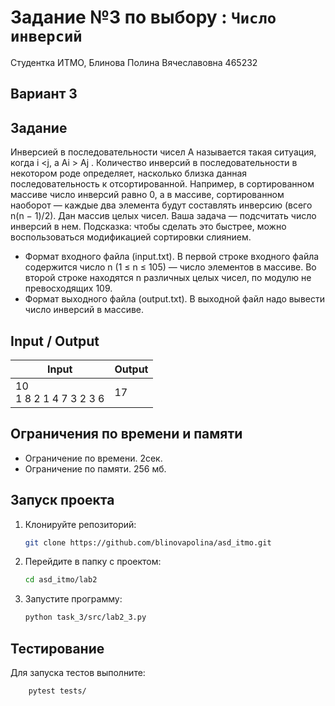 # Задание №3 по выбору  : `Число инверсий`
Студентка ИТМО,  Блинова Полина Вячеславовна 465232

## Вариант 3

## Задание 
Инверсией в последовательности чисел A называется такая ситуация, когда i <j, а Ai > Aj . Количество инверсий в последовательности в некотором роде определяет, насколько близка данная последовательность к отсортированной. Например, в сортированном массиве число инверсий равно 0, а в массиве, сортированном наоборот — каждые два элемента будут составлять инверсию (всего n(n − 1)/2).
Дан массив целых чисел. Ваша задача — подсчитать число инверсий в нем. Подсказка: чтобы сделать это быстрее, можно воспользоваться модификацией сортировки слиянием.
-	Формат входного файла (input.txt). В первой строке входного файла содержится число n (1 ≤ n ≤ 105) — число элементов в массиве. Во второй строке находятся n различных целых чисел, по модулю не превосходящих 109.
-	Формат выходного файла (output.txt). В выходной файл надо вывести число инверсий в массиве.

## Input / Output 

| Input                     | Output |
|---------------------------|--------|
| 10<br/>1 8 2 1 4 7 3 2 3 6| 17     |

## Ограничения по времени и памяти

- Ограничение по времени. 2сек.
- Ограничение по памяти. 256 мб.


## Запуск проекта
1. Клонируйте репозиторий:
   ```bash
   git clone https://github.com/blinovapolina/asd_itmo.git
   ```
2. Перейдите в папку с проектом:
   ```bash
   cd asd_itmo/lab2
   ```
3. Запустите программу:
   ```bash
   python task_3/src/lab2_3.py
   ```


## Тестирование
Для запуска тестов выполните:
```bash
    pytest tests/
```
